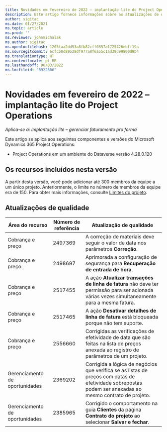 ```yaml
---
title: Novidades em fevereiro de 2022 – implantação lite do Project Operations
description: Este artigo fornece informações sobre as atualizações de qualidade disponíveis na versão de fevereiro de 2022 da implantação lite do Project Operations.
author: sigitac
ms.date: 01/27/2021
ms.topic: article
ms.prod: ''
ms.reviewer: johnmichalak
ms.author: sigitac
ms.openlocfilehash: 1203faa2dd53a8fb82cff0857a1725426ebff19a
ms.sourcegitcommit: 6cfc50d89528df977a8f6a55c1ad39d99800d9b4
ms.translationtype: HT
ms.contentlocale: pt-BR
ms.lasthandoff: 06/03/2022
ms.locfileid: "8922806"
---
```

# <a name="whats-new-february-2022---project-operations-lite-deployment"></a>Novidades em fevereiro de 2022 – implantação lite do Project Operations

_Aplica-se a: Implantação lite – gerenciar faturamento pro forma_

Este artigo se aplica aos seguintes componentes e versões do Microsoft Dynamics 365 Project Operations:

- Project Operations em um ambiente do Dataverse versão 4.28.0.120

## <a name="features-included-in-this-release"></a>Os recursos incluídos nesta versão

A partir desta versão, você pode adicionar até 300 membros da equipe a um único projeto. Anteriormente, o limite no número de membros da equipe era de 150. Para obter mais informações, consulte [Limites do projeto](../../project-management/create-wbs.md#project-limitations).

## <a name="quality-updates"></a>Atualizações de qualidade

| Área do recurso | Número de referência | Atualização de qualidade |
| --- | --- | --- |
| Cobrança e preço | 2497369 | A correção de materiais deve seguir o valor de data nos parâmetros **Correção**. |
| Cobrança e preço | 2498697 | Aprimorada a configuração de segurança para **Recuperação de entrada de hora**. |
| Cobrança e preço | 2517455 | A ação **Atualizar transações de linha de fatura** não deve ter permissão para ser acionada várias vezes simultaneamente para a mesma fatura. |
| Cobrança e preço | 2517465 | A ação **Desativar detalhes de linha de fatura** está bloqueada porque não tem suporte. |
| Cobrança e preço | 2556660 | Corrigidas as verificações de efetividade de data que são feitas na lista de preços anexada ao registro de parâmetros de um projeto. |
| Gerenciamento de oportunidades | 2369202 | Corrigida a lógica de negócios que verifica se as listas de preços com datas de efetividade sobrepostas podem ser anexadas ao mesmo contrato de projeto. |
| Gerenciamento de oportunidades | 2385965 | Corrigido o comportamento na guia **Clientes** da página **Contrato do projeto** ao selecionar **Salvar e fechar**. |
